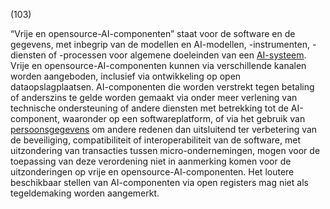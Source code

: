 (103)

“Vrije en opensource-AI-componenten” staat voor de software en de gegevens, met inbegrip van de modellen en AI-modellen, -instrumenten, -diensten of -processen voor algemene doeleinden van een [AI-systeem](a3.md#^ai-systeem). Vrije en opensource-AI-componenten kunnen via verschillende kanalen worden aangeboden, inclusief via ontwikkeling op open dataopslagplaatsen. AI-componenten die worden verstrekt tegen betaling of anderszins te gelde worden gemaakt via onder meer verlening van technische ondersteuning of andere diensten met betrekking tot de AI-component, waaronder op een softwareplatform, of via het gebruik van [persoonsgegevens](a3.md#^persg) om andere redenen dan uitsluitend ter verbetering van de beveiliging, compatibiliteit of interoperabiliteit van de software, met uitzondering van transacties tussen micro-ondernemingen, mogen voor de toepassing van deze verordening niet in aanmerking komen voor de uitzonderingen op vrije en opensource-AI-componenten. Het loutere beschikbaar stellen van AI-componenten via open registers mag niet als tegeldemaking worden aangemerkt.
